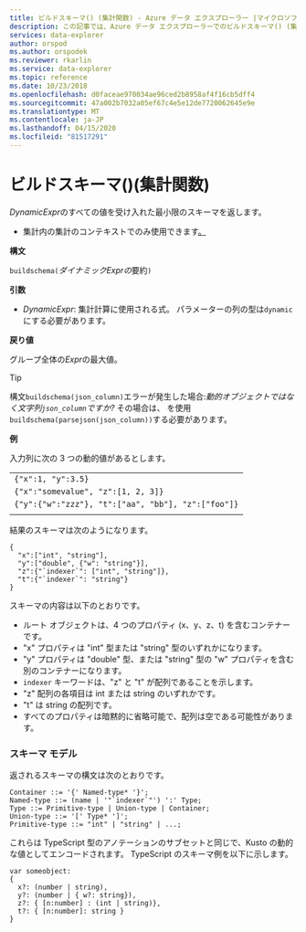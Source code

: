```yaml
---
title: ビルドスキーマ() (集計関数) - Azure データ エクスプローラー |マイクロソフトドキュメント
description: この記事では、Azure データ エクスプローラーでのビルドスキーマ() (集計関数) について説明します。
services: data-explorer
author: orspod
ms.author: orspodek
ms.reviewer: rkarlin
ms.service: data-explorer
ms.topic: reference
ms.date: 10/23/2018
ms.openlocfilehash: d0faceae970034ae96ced2b8958af4f16cb5dff4
ms.sourcegitcommit: 47a002b7032a05ef67c4e5e12de7720062645e9e
ms.translationtype: MT
ms.contentlocale: ja-JP
ms.lasthandoff: 04/15/2020
ms.locfileid: "81517291"
---
```

# <a name="buildschema-aggregation-function"></a>ビルドスキーマ()(集計関数)

*DynamicExpr*のすべての値を受け入れた最小限のスキーマを返します。

* 集計内の集計のコンテキストでのみ使用できます[。](summarizeoperator.md)

**構文**

`buildschema(`*ダイナミックExprの*要約`)`

**引数**

* *DynamicExpr*: 集計計算に使用される式。 パラメーターの列の型は`dynamic`にする必要があります。 

**戻り値**

グループ全体の*Expr*の最大値。

> [!TIP] 
> 構文`buildschema(json_column)`エラーが発生した場合:*動的オブジェクトではなく文字列`json_column`ですか?* その場合は、 を使用`buildschema(parsejson(json_column))`する必要があります。

**例**

入力列に次の 3 つの動的値があるとします。

||
|---|
|`{"x":1, "y":3.5}`|
|`{"x":"somevalue", "z":[1, 2, 3]}`|
|`{"y":{"w":"zzz"}, "t":["aa", "bb"], "z":["foo"]}`|
||

結果のスキーマは次のようになります。

    { 
      "x":["int", "string"], 
      "y":["double", {"w": "string"}], 
      "z":{"`indexer`": ["int", "string"]}, 
      "t":{"`indexer`": "string"} 
    }

スキーマの内容は以下のとおりです。

* ルート オブジェクトは、4 つのプロパティ (x、y、z、t) を含むコンテナーです。
* "x" プロパティは "int" 型または "string" 型のいずれかになります。
* "y" プロパティは "double" 型、または "string" 型の "w" プロパティを含む別のコンテナーになります。
* ``indexer`` キーワードは、"z" と "t" が配列であることを示します。
* "z" 配列の各項目は int または string のいずれかです。
* "t" は string の配列です。
* すべてのプロパティは暗黙的に省略可能で、配列は空である可能性があります。

### <a name="schema-model"></a>スキーマ モデル

返されるスキーマの構文は次のとおりです。

    Container ::= '{' Named-type* '}';
    Named-type ::= (name | '"`indexer`"') ':' Type;
    Type ::= Primitive-type | Union-type | Container;
    Union-type ::= '[' Type* ']';
    Primitive-type ::= "int" | "string" | ...;

これらは TypeScript 型のアノテーションのサブセットと同じで、Kusto の動的な値としてエンコードされます。 TypeScript のスキーマ例を以下に示します。

    var someobject: 
    { 
      x?: (number | string), 
      y?: (number | { w?: string}), 
      z?: { [n:number] : (int | string)},
      t?: { [n:number]: string } 
    }